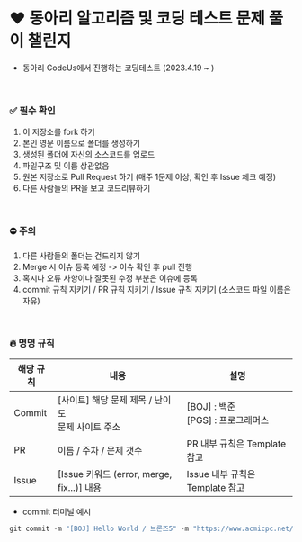 # ❤ 동아리 알고리즘 및 코딩 테스트 문제 풀이 챌린지
  - 동아리 CodeUs에서 진행하는 코딩테스트 (2023.4.19 ~ )
  
<br>
  
 ### ✅ 필수 확인
 
  1. 이 저장소를 fork 하기
  2. 본인 영문 이름으로 폴더를 생성하기
  3. 생성된 폴더에 자신의 소스코드를 업로드
  4. 파일구조 및 이름 상관없음
  5. 원본 저장소로 Pull Request 하기 (매주 1문제 이상, 확인 후 Issue 체크 예정)
  6. 다른 사람들의 PR을 보고 코드리뷰하기
  
<br>
  
### ⛔ 주의

  1. 다른 사람들의 폴더는 건드리지 않기
  2. Merge 시 이슈 등록 예정 -> 이슈 확인 후 pull 진행
  3. 혹시나 오류 사항이나 잘못된 수정 부분은 이슈에 등록
  4. commit 규칙 지키기 / PR 규칙 지키기 / Issue 규칙 지키기 (소스코드 파일 이름은 자유)
 
<br>
 
### 🔥 명명 규칙
 
 |해당 규칙|내용|설명|
|------|----------|----------|
|Commit|[사이트] 해당 문제 제목 / 난이도 <br> 문제 사이트 주소|[BOJ] : 백준 <br> [PGS] : 프로그래머스|
|PR|이름 / 주차 / 문제 갯수|PR 내부 규칙은 Template 참고|
|Issue|[Issue 키워드 (error, merge, fix...)] 내용 |Issue 내부 규칙은 Template 참고|
  
  - commit 터미널 예시
  
  ```java
  git commit -m "[BOJ] Hello World / 브론즈5" -m "https://www.acmicpc.net/problem/2557"
  ```
